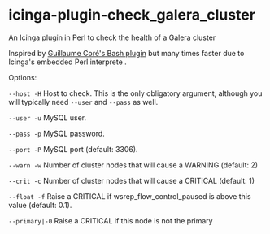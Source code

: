 icinga-plugin-check_galera_cluster
=======================================

An Icinga plugin in Perl to check the health of a Galera cluster

Inspired by [Guillaume Coré's Bash
plugin](https://github.com/fridim/nagios-plugin-check_galera_cluster)
but many times faster due to Icinga's embedded Perl interprete .

Options:

  `--host -H`
    Host to check. This is the only obligatory argument, although you will
    typically need `--user` and `--pass` as well.

  `--user -u`
    MySQL user.

  `--pass -p`
    MySQL password.

  `--port -P`
    MySQL port (default: 3306).

  `--warn -w`
    Number of cluster nodes that will cause a WARNING (default: 2)

  `--crit -c`
    Number of cluster nodes that will cause a CRITICAL (default: 1)

  `--float -f`
    Raise a CRITICAL if wsrep_flow_control_paused is above this value (default: 0.1).

  `--primary|-0`
    Raise a CRITICAL if this node is not the primary

